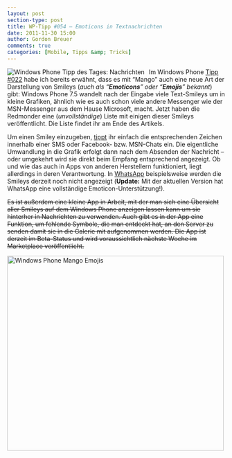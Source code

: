 ```yaml
---
layout: post
section-type: post
title: WP-Tipp #054 – Emoticons in Textnachrichten
date: 2011-11-30 15:00
author: Gordon Breuer
comments: true
categories: [Mobile, Tipps &amp; Tricks]
---
```

<p><img style="margin: 0px 10px 0px 0px; display: inline; float: left;" title="" src="http://anheledirwp.blob.core.windows.net/wordpress/2011/11/nachrichtenMG.png" alt="Windows Phone Tipp des Tages: Nachrichten" align="left" /></p>
<p>Im Windows Phone <a href="/post/2011/10/04/WP-Tipp-022-&ndash;-Tastatureingaben-leicht-gemacht.aspx">Tipp #022</a> habe ich bereits erw&auml;hnt, dass es mit &ldquo;Mango&rdquo; auch eine neue Art der Darstellung von Smileys (<em>auch als &ldquo;<strong>Emoticons</strong>&rdquo; oder &ldquo;<strong>Emojis</strong>&rdquo; bekannt</em>) gibt: Windows Phone 7.5 wandelt nach der Eingabe viele Text-Smileys um in kleine Grafiken, &auml;hnlich wie es auch schon viele andere Messenger wie der MSN-Messenger aus dem Hause Microsoft, macht. Jetzt haben die Redmonder eine (<em>unvollst&auml;ndige</em>) Liste mit einigen dieser Smileys ver&ouml;ffentlicht. Die Liste findet ihr am Ende des Artikels.</p>
<p>Um einen Smiley einzugeben, <a href="/post/2011/09/12/WP7-Tipp-007-%E2%80%93-Standard-Gesten.aspx">tippt</a> ihr einfach die entsprechenden Zeichen innerhalb einer SMS oder Facebook- bzw. MSN-Chats ein. Die eigentliche Umwandlung in die Grafik erfolgt dann nach dem Absenden der Nachricht &ndash; oder umgekehrt wird sie direkt beim Empfang entsprechend angezeigt. Ob und wie das auch in Apps von anderen Herstellern funktioniert, liegt allerdings in deren Verantwortung. In <a href="http://www.windowsphone.com/de-DE/apps/218a0ebb-1585-4c7e-a9ec-054cf4569a79">WhatsApp</a> beispielsweise werden die Smileys derzeit noch nicht angezeigt (<strong>Update:</strong> Mit der aktuellen Version hat WhatsApp eine vollst&auml;ndige Emoticon-Unterst&uuml;tzung!).</p>
<p><span style="text-decoration: line-through;">Es ist au&szlig;erdem eine kleine App in Arbeit, mit der man sich eine &Uuml;bersicht aller Smileys auf dem Windows Phone anzeigen lassen kann um sie hinterher in Nachrichten zu verwenden. Auch gibt es in der App eine Funktion, um fehlende Symbole, die man entdeckt hat, an den Server zu senden damit sie in die Galerie mit aufgenommen werden. Die App ist derzeit im Beta-Status und wird voraussichtlich n&auml;chste Woche im Marketplace ver&ouml;ffentlicht.</span></p>
<p><img style="background-image: none; padding-left: 0px; padding-right: 0px; display: inline; padding-top: 0px; border-width: 0px;" title="" src="http://anheledirwp.blob.core.windows.net/wordpress/2011/11/WP-Smileys.png" alt="Windows Phone Mango Emojis" width="500" height="450" border="0" /></p>
